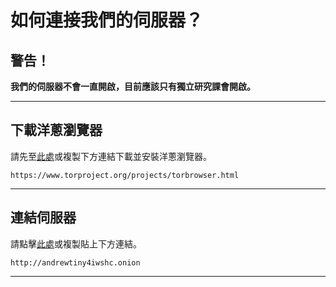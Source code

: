 # 如何連接我們的伺服器？

## 警告！

**我們的伺服器不會一直開啟，目前應該只有獨立研究課會開啟。**

---

## 下載洋蔥瀏覽器

請先至[此處](https://www.torproject.org/projects/torbrowser.html)或複製下方連結下載並安裝洋蔥瀏覽器。

`https://www.torproject.org/projects/torbrowser.html`

---

## 連結伺服器

請點擊[此處](http://andrewtiny4iwshc.onion)或複製貼上下方連結。

`http://andrewtiny4iwshc.onion`

---
